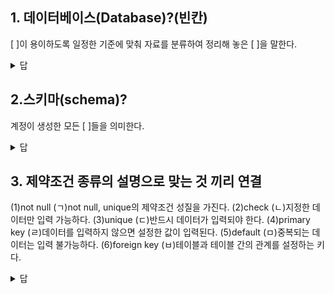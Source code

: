 ## 1. 데이터베이스(Database)?(빈칸)
[     ]이 용이하도록 일정한 기준에 맞춰 자료를 분류하여 정리해 놓은 [          ]을 말한다.

<details>
<summary>답</summary>
<div markdown="1">       
 검색, 자료의 집합
</div>
</details>

## 2.스키마(schema)?
계정이 생성한 모든 [     ]들을 의미한다.

<details>
<summary>답</summary>
<div markdown="1">       
객체
</div>
</details>

## 3.  제약조건 종류의 설명으로 맞는 것 끼리 연결
(1)not null		(ㄱ)not null, unique의 제약조건 성질을 가진다.
(2)check			(ㄴ)지정한 데이터만 입력 가능하다.
(3)unique			(ㄷ)반드시 데이터가 입력되야 한다.
(4)primary key		(ㄹ)데이터를 입력하지 않으면 설정한 값이 입력된다.
(5)default			(ㅁ)중복되는 데이터는 입력 불가능하다.
(6)foreign key		(ㅂ)테이블과 테이블 간의 관계를 설정하는 키다.

<details>
<summary>답</summary>
<div markdown="1">       
(1,ㄷ) (2,ㄴ) (3,ㅁ) (4,ㄱ) (5,ㄹ) (6,ㅂ)
</div>
</details>

